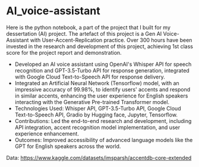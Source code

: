 # AI_voice-assistant
Here is the python notebook, a part of the project that I built for my dessertation (AI) project. The artefact of this project is a Gen AI Voice-Assistant with User-Accent-Replication practice. Over 300 hours have been invested in the research and development of this project, achieving 1st class score for the project report and demonstration.

- Developed an AI voice assistant using OpenAI's Whisper API for speech recognition and GPT-3.5-Turbo API for response generation, integrated with Google Cloud Text-to-Speech API for response delivery.
- Integrated an Artificial Neural Network (Tensorflow) model, with an impressive accuracy of 99.98%, to identify users' accents and respond in similar accents, enhancing the user experience for English speakers interacting with the Generative Pre-trained Transformer model.
- Technologies Used: Whisper API, GPT-3.5-Turbo API, Google Cloud Text-to-Speech API, Gradio by Hugging face, Jupyter, Tensorflow.
- Contributions: Led the end-to-end research and development, including API integration, accent recognition model implementation, and user experience enhancement.
- Outcomes: Improved accessibility of advanced language models like the GPT for English speakers across the world.

Data:
https://www.kaggle.com/datasets/imsparsh/accentdb-core-extended
